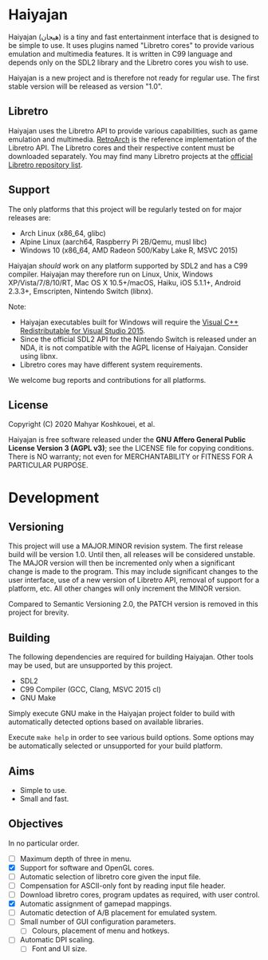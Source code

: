 # Haiyajan
Haiyajan (هیجان) is a tiny and fast entertainment interface that is designed to
be simple to use. It uses plugins named "Libretro cores" to provide various
emulation and multimedia features. It is written in C99 language and depends
only on the SDL2 library and the Libretro cores you wish to use.

Haiyajan is a new project and is therefore not ready for regular use. The first
stable version will be released as version "1.0".

## Libretro
Haiyajan uses the Libretro API to provide various capabilities, such as game
emulation and multimedia. [RetroArch](https://github.com/libretro/RetroArch) is
the reference implementation of the Libretro API. The Libretro cores and their
respective content must be downloaded separately. You may find many Libretro
projects at the [official Libretro repository list](https://github.com/libretro/).

## Support
The only platforms that this project will be regularly tested on for
major releases are:

- Arch Linux (x86_64, glibc)
- Alpine Linux (aarch64, Raspberry Pi 2B/Qemu, musl libc)
- Windows 10 (x86_64, AMD Radeon 500/Kaby Lake R, MSVC 2015)

Haiyajan *should* work on any platform supported by SDL2 and has a C99
compiler. Haiyajan may therefore run on Linux, Unix, Windows
XP/Vista/7/8/10/RT, Mac OS X 10.5+/macOS, Haiku, iOS 5.1.1+, Android 2.3.3+,
Emscripten, Nintendo Switch (libnx).

Note:
- Haiyajan executables built for Windows will require the
[Visual C++ Redistributable for Visual Studio 2015](https://www.microsoft.com/en-us/download/details.aspx?id=48145).
- Since the official SDL2 API for the Nintendo Switch is released under an NDA,
it is not compatible with the AGPL license of Haiyajan. Consider using libnx.
- Libretro cores may have different system requirements.

We welcome bug reports and contributions for all platforms.

## License
Copyright (C) 2020 Mahyar Koshkouei, et al.

Haiyajan is free software released under the **GNU Affero General Public
License Version 3 (AGPL v3)**; see the LICENSE file for copying conditions.
There is NO warranty; not even for MERCHANTABILITY or FITNESS FOR A
PARTICULAR PURPOSE.

# Development

## Versioning
This project will use a MAJOR.MINOR revision system. The first release build
will be version 1.0. Until then, all releases will be considered unstable.
The MAJOR version will then be incremented only when a significant change is
made to the program. This may include significant changes to the user interface,
use of a new version of Libretro API, removal of support for a platform, etc.
All other changes will only increment the MINOR version.

Compared to Semantic Versioning 2.0, the PATCH version is removed in this
project for brevity.

## Building
The following dependencies are required for building Haiyajan. Other tools
may be used, but are unsupported by this project.
- SDL2
- C99 Compiler (GCC, Clang, MSVC 2015 cl)
- GNU Make

Simply execute GNU make in the Haiyajan project folder to build with
automatically detected options based on available libraries.

Execute `make help` in order to see various build options. Some options may be
automatically selected or unsupported for your build platform.

## Aims
- Simple to use.
- Small and fast.

## Objectives
In no particular order.

- [ ] Maximum depth of three in menu.
- [x] Support for software and OpenGL cores.
- [ ] Automatic selection of libretro core given the input file.
- [ ] Compensation for ASCII-only font by reading input file header.
- [ ] Download libretro cores, program updates as required, with user control.
- [x] Automatic assignment of gamepad mappings.
- [ ] Automatic detection of A/B placement for emulated system.
- [ ] Small number of GUI configuration parameters.
  - [ ] Colours, placement of menu and hotkeys.
- [ ] Automatic DPI scaling.
  - [ ] Font and UI size.
